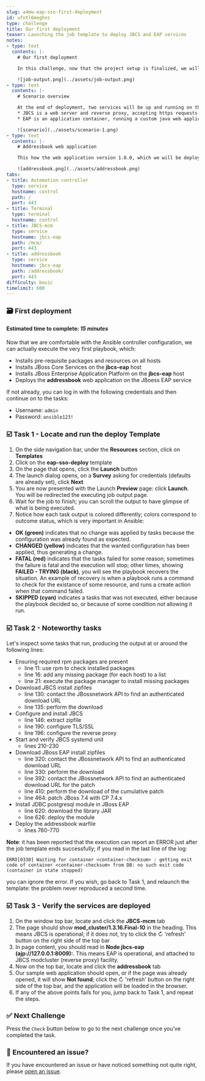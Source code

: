 ```yaml
---
slug: a4mw-eap-sso-first-deployment
id: ufntl6meghns
type: challenge
title: Our first deployment
teaser: Launching the job template to deploy JBCS and EAP services
notes:
- type: text
  contents: |-
    # Our first deployment

    In this challenge, now that the project setup is finalized, we will start our first deployment.

    ![job-output.png](../assets/job-output.png)
- type: text
  contents: |-
    # Scenario overview

    At the end of deployment, two services will be up and running on the `jbcs-eap` node:
    * JBCS is a web server and reverse proxy, accepting https requests and proxying down to EAP
    * EAP is an application container, running a custom java web application called *addressbook*

    ![scenario](../assets/scenario-1.png)
- type: text
  contents: |-
    # Addressbook web application

    This how the web application version 1.0.0, which we will be deploying in JBoss EAP, looks like:

    ![addressbook.png](../assets/addressbook.png)
tabs:
- title: Automation controller
  type: service
  hostname: control
  path: /
  port: 443
- title: Terminal
  type: terminal
  hostname: control
- title: JBCS-mcm
  type: service
  hostname: jbcs-eap
  path: /mcm/
  port: 443
- title: addressbook
  type: service
  hostname: jbcs-eap
  path: /addressbook/
  port: 443
difficulty: basic
timelimit: 600
---
```

🗃️ First deployment
===
#### Estimated time to complete: *15 minutes*<p>

Now that we are comfortable with the Ansible controller configuration, we can actually execute the very first playbook, which:

* Installs pre-requisite packages and resources on all hosts
* Installs JBoss Core Services on the **jbcs-eap** host
* Installs JBoss Enterprise Application Platform on the **jbcs-eap** host
* Deploys the **addressbook** web application on the JBoess EAP service

If not already, you can log in with the following credentials and then continue on to the tasks:

* Username: `admin`
* Password: `ansible123!`

☑️ Task 1 - Locate and run the deploy Template
===

1. On the side navigation bar, under the **Resources** section, click on **Templates**
2. Click on the **eap-sso-deploy** template
3. On the page that opens, click the **Launch** button
4. The launch dialog opens, on a **Survey** asking for credentials (defaults are already set), click **Next**
5. You are now presented with the Launch **Preview** page: click **Launch**. You will be redirected the executing job output page.
6. Wait for the job to finish; you can scroll the output to have glimpse of what is being executed.
7. Notice how each task output is colored differently; colors correspond to outcome status, which is very important in Ansible:
 * **OK (green)** indicates that no change was applied by tasks because the configuration was already found as expected.
 * **CHANGED (yellow)** indicates that the wanted configuration has been applied, thus generating a change.
 * **FATAL (red)** indicates that the tasks failed for some reason; sometimes the failure is fatal and the execution will stop; other times, showing **FAILED - TRYING (black)**, you will see the playbook recovers the situation. An example of recovery is when a playbook runs a command to check for the existance of some resource, and runs a create action when that command failed.
 * **SKIPPED (cyan)** indicates a tasks that was not executed, either because the playbook decided so, or because of some condition not allowing it run.


☑️ Task 2 - Noteworthy tasks
===

Let's inspect some tasks that run, producing the output at or around the following lines:

* Ensuring required rpm packages are present
  * line 11: use rpm to check installed packages
  * line 16: add any missing package (for each host) to a list
  * line 21: execute the package manager to install missing packages
* Download JBCS install zipfiles
  * line 130: contact the JBossnetwork API to find an authenticated download URL
  * line 135: perform the download
* Configure and install JBCS
  * line 146: extract zipfile
  * line 190: configure TLS/SSL
  * line 196: configure the reverse proxy
* Start and verify JBCS systemd unit
  * lines 210-230
* Download JBoss EAP install zipfiles
  * line 320: contact the JBossnetwork API to find an authenticated download URL
  * line 330: perform the download
  * line 392: contact the JBossnetwork API to find an authenticated download URL for the patch
  * line 410: perform the download of the cumulative patch
  * line 464: patch JBoss 7.4 with CP 7.4.x
* Install JDBC postgresql module in JBoss EAP
  * line 620: download the library JAR
  * line 626: deploy the module
* Deploy the addressbook warfile
  * lines 760-770


**Note**: it has been reported that the execution can report an ERROR just after the job template ends successfully; if you read in the last line of the log:
```
ERRO[0330] Waiting for container <container-checksum> : getting exit code of container <container-checksum> from DB: no such exit code (container in state stopped)
```
you can ignore the error. If you wish, go back to Task 1, and relaunch the template: the problem never reproduced a second time.


☑️ Task 3 - Verify the services are deployed
===

1. On the window top bar, locate and click the **JBCS-mcm** tab
2. The page should show **mod_cluster/1.3.16.Final-10** in the heading. This means JBCS is operational; if it does not, try to click the ↻ 'refresh' button on the right side of the top bar
3. In page content, you should read in **Node jbcs-eap (ajp://127.0.0.1:8009):**. This means EAP is operational, and attached to JBCS modcluster (reverse proxy) facility.
4. Now on the top bar, locate and click the **addressbook** tab
5. Our sample web application should open, or if the page was already opened, it will show **Not found**; click the ↻ 'refresh' button on the right side of the top bar, and the application will be loaded in the browser.
6. If any of the above points fails for you, jump back to Task 1, and repeat the steps.


✅ Next Challenge
===
Press the `Check` button below to go to the next challenge once you’ve completed the task.


🐛 Encountered an issue?
====

If you have encountered an issue or have noticed something not quite right, please [open an issue](https://github.com/ansible-middleware/instruqt/issues/new?labels=a4mw-eap-sso&title=Issue+with+Deploy+Red+Hat+Single+Sign-On+with+Ansible+for+Middleware+collections+slug+ID:+a4mw-eap-sso-first-deployment&assignees=guidograzioli).

<style type="text/css" rel="stylesheet">
  .lightbox {
    display: none;
    position: fixed;
    justify-content: center;
    align-items: center;
    z-index: 999;
    top: 0;
    left: 0;
    right: 0;
    bottom: 0;
    padding: 1rem;
    background: rgba(0, 0, 0, 0.8);
    margin-left: auto;
    margin-right: auto;
    margin-top: auto;
    margin-bottom: auto;
  }
  .lightbox:target {
    display: flex;
  }
  .lightbox img {
    /* max-height: 100% */
    max-width: 60%;
    max-height: 60%;
  }
  img {
    display: block;
    margin-left: auto;
    margin-right: auto;
  }
  h1 {
    font-size: 18px;
  }
    h2 {
    font-size: 16px;
    font-weight: 600
  }
    h3 {
    font-size: 14px;
    font-weight: 600
  }
  p span {
    font-size: 14px;
  }
  ul li span {
    font-size: 14px
  }
</style>
